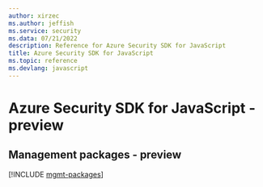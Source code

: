```yaml
---
author: xirzec
ms.author: jeffish
ms.service: security
ms.data: 07/21/2022
description: Reference for Azure Security SDK for JavaScript
title: Azure Security SDK for JavaScript
ms.topic: reference
ms.devlang: javascript
---
```

# Azure Security SDK for JavaScript - preview

## Management packages - preview
[!INCLUDE [mgmt-packages](security-mgmt-index.md)]